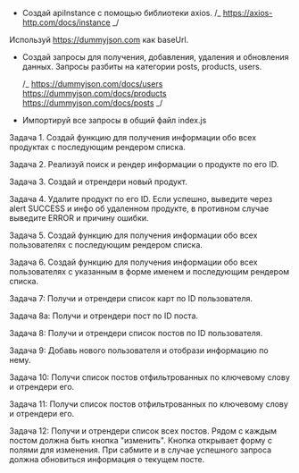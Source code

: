 - Создай apiInstance с помощью библиотеки axios. /_ https://axios-http.com/docs/instance _/

Используй https://dummyjson.com как baseUrl.

- Создай запросы для получения, добавления, удаления и обновления данных.
  Запросы разбиты на категории posts, products, users.

  /_
  https://dummyjson.com/docs/users
  https://dummyjson.com/docs/products
  https://dummyjson.com/docs/posts
  _/

- Импортируй все запросы в общий файл index.js

Задача 1.
Создай функцию для получения информации обо всех продуктах с последующим рендером списка.

Задача 2.
Реализуй поиск и рендер информации о продукте по его ID.

Задача 3.
Создай и отрендери новый продукт.

Задача 4.
Удалите продукт по его ID.
Если успешно, выведите через alert SUCCESS и инфо
об удаленном продукте, в противном случае выведите ERROR и причину ошибки.

Задача 5.
Создай функцию для получения информации обо всех пользователях с последующим рендером списка.

Задача 6.
Создай функцию для получения информации обо всех пользователях с указанным в форме именем и последующим рендером списка.

Задача 7:
Получи и отрендери список карт по ID пользователя.

Задача 8а:
Получи и отрендери пост по ID поста.

Задача 8:
Получи и отрендери список постов по ID пользователя.

Задача 9:
Добавь нового пользователя и отобрази информацию по нему.

Задача 10:
Получи список постов отфильтрованных по ключевому слову и отрендери его.

Задача 11:
Получи список постов отфильтрованных по ключевому слову и отрендери его.

Задача 12:
Получи и отрендери список всех постов.
Рядом с каждым постом должна быть кнопка "изменить".
Кнопка открывает форму c полями для изменения. При сабмите и в случае успешного запроса должна обновиться информация о текущем посте.
